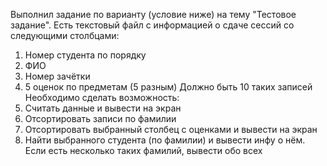 Выполнил задание по варианту (условие ниже) на тему "Тестовое задание".
Есть текстовый файл с информацией о сдаче сессий со следующими столбцами:
1) Номер студента по порядку
2) ФИО
3) Номер зачётки
4) 5 оценок по предметам (5 разным)
Должно быть 10 таких записей
Необходимо сделать возможность:
1) Считать данные и вывести на экран
2) Отсортировать записи по фамилии
3) Отсортировать выбранный столбец с оценками и вывести на экран
4) Найти выбранного студента (по фамилии) и вывести инфу о нём. Если есть несколько таких фамилий, вывести обо всех
